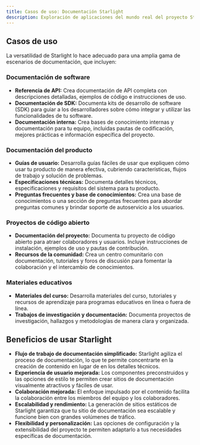 ```yaml
---
title: Casos de uso: Documentación Starlight
description: Exploración de aplicaciones del mundo real del proyecto Starlight para construir sitios web de documentación. 
---
```


## Casos de uso

La versatilidad de Starlight lo hace adecuado para una amplia gama de escenarios de documentación, que incluyen:

### Documentación de software

*   **Referencia de API:** Crea documentación de API completa con descripciones detalladas, ejemplos de código e instrucciones de uso.
*   **Documentación de SDK:** Documenta kits de desarrollo de software (SDK) para guiar a los desarrolladores sobre cómo integrar y utilizar las funcionalidades de tu software.
*   **Documentación interna:** Crea bases de conocimiento internas y documentación para tu equipo, incluidas pautas de codificación, mejores prácticas e información específica del proyecto.

### Documentación del producto

*   **Guías de usuario:** Desarrolla guías fáciles de usar que expliquen cómo usar tu producto de manera efectiva, cubriendo características, flujos de trabajo y solución de problemas.
*   **Especificaciones técnicas:** Documenta detalles técnicos, especificaciones y requisitos del sistema para tu producto. 
*   **Preguntas frecuentes y base de conocimientos:** Crea una base de conocimientos o una sección de preguntas frecuentes para abordar preguntas comunes y brindar soporte de autoservicio a los usuarios.

### Proyectos de código abierto

*   **Documentación del proyecto:** Documenta tu proyecto de código abierto para atraer colaboradores y usuarios. Incluye instrucciones de instalación, ejemplos de uso y pautas de contribución.
*   **Recursos de la comunidad:** Crea un centro comunitario con documentación, tutoriales y foros de discusión para fomentar la colaboración y el intercambio de conocimientos.

### Materiales educativos

*   **Materiales del curso:** Desarrolla materiales del curso, tutoriales y recursos de aprendizaje para programas educativos en línea o fuera de línea.
*   **Trabajos de investigación y documentación:** Documenta proyectos de investigación, hallazgos y metodologías de manera clara y organizada.

## Beneficios de usar Starlight

*   **Flujo de trabajo de documentación simplificado:** Starlight agiliza el proceso de documentación, lo que te permite concentrarte en la creación de contenido en lugar de en los detalles técnicos. 
*   **Experiencia de usuario mejorada:** Los componentes preconstruidos y las opciones de estilo te permiten crear sitios de documentación visualmente atractivos y fáciles de usar.
*   **Colaboración mejorada:** El enfoque impulsado por el contenido facilita la colaboración entre los miembros del equipo y los colaboradores.
*   **Escalabilidad y rendimiento:** La generación de sitios estáticos de Starlight garantiza que tu sitio de documentación sea escalable y funcione bien con grandes volúmenes de tráfico.
*   **Flexibilidad y personalización:** Las opciones de configuración y la extensibilidad del proyecto te permiten adaptarlo a tus necesidades específicas de documentación. 


